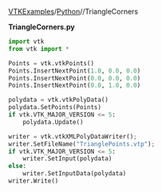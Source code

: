 [VTKExamples](/home/)/[Python](/Python)//TriangleCorners

**TriangleCorners.py**
```python
import vtk
from vtk import *

Points = vtk.vtkPoints()
Points.InsertNextPoint(1.0, 0.0, 0.0)
Points.InsertNextPoint(0.0, 0.0, 0.0)
Points.InsertNextPoint(0.0, 1.0, 0.0)

polydata = vtk.vtkPolyData()
polydata.SetPoints(Points)
if vtk.VTK_MAJOR_VERSION <= 5:
    polydata.Update()

writer = vtk.vtkXMLPolyDataWriter();
writer.SetFileName("TrianglePoints.vtp");
if vtk.VTK_MAJOR_VERSION <= 5:
    writer.SetInput(polydata)
else:
    writer.SetInputData(polydata)
writer.Write()
```

